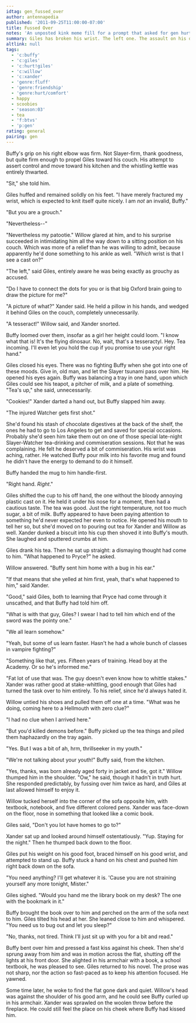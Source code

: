 ```yaml
---
idtag: gen_fussed_over
author: antennapedia
published: '2011-09-25T11:00:00-07:00'
title: Fussed Over
notes: 'An unposted kink meme fill for a prompt that asked for gen hurt/comfort, with the Scoobies taking care of Giles.'
summary: Giles has broken his wrist. The left one. The assault on his dignity commences.
altlink: null
tags:
  - 'c:buffy'
  - 'c:giles'
  - 'c:hurt!giles'
  - 'c:willow'
  - 'c:xander'
  - 'genre:fluff'
  - 'genre:friendship'
  - 'genre:hurt/comfort'
  - happy
  - scoobies
  - 'season:03'
  - tea
  - 'f:btvs'
  - 'p:gen'
rating: general
pairing: gen
---
```

Buffy's grip on his right elbow was firm. Not Slayer-firm, thank goodness, but quite firm enough to propel Giles toward his couch. His attempt to assert control and move toward his kitchen and the whistling kettle was entirely thwarted.

"Sit," she told him.

Giles huffed and remained solidly on his feet. "I have merely fractured my wrist, which is expected to knit itself quite nicely. I am *not* an invalid, Buffy."

"But you are a grouch."

"Nevertheless--"

"Nevertheless my patootie." Willow glared at him, and to his surprise succeeded in intimidating him all the way down to a sitting position on his couch. Which was more of a relief than he was willing to admit, because apparently he'd done something to his ankle as well. "*Which* wrist is that I see a cast on?"

"The left," said Giles, entirely aware he was being exactly as grouchy as accused.

"Do I have to connect the dots for you or is that big Oxford brain going to draw the picture for me?"

"A picture of what?" Xander said. He held a pillow in his hands, and wedged it behind Giles on the couch, completely unnecessarily.

"A tesseract!" Willow said, and Xander snorted.

Buffy loomed over them, insofar as a girl her height could loom. "I know what that is! It's the flying dinosaur. No, wait, that's a tesseractyl. Hey. Tea incoming. I'll even let you hold the cup if you promise to use your right hand."

Giles closed his eyes. There was no fighting Buffy when she got into one of these moods. Give in, old man, and let the Slayer tsunami pass over him. He opened his eyes again. Buffy was balancing a tray in one hand, upon which Giles could see his teapot, a pitcher of milk, and a plate of something. "Tea's up," she said, unnecessarily.

"Cookies!" Xander darted a hand out, but Buffy slapped him away. 

"The injured Watcher gets first shot."

She'd found his stash of chocolate digestives at the back of the shelf, the ones he had to go to Los Angeles to get and saved for special occasions. Probably she'd seen him take them out on one of those special late-night Slayer-Watcher tea-drinking and commiseration sessions. Not that he was complaining. He felt he deserved a bit of commiseration. His wrist was aching, rather. He watched Buffy pour milk into his favorite mug and found he didn't have the energy to demand to do it himself.

Buffy handed the mug to him handle-first.

"Right hand. *Right*."

Giles shifted the cup to his off hand, the one without the bloody annoying plastic cast on it. He held it under his nose for a moment, then had a cautious taste. The tea was good. Just the right temperature, not too much sugar, a bit of milk. Buffy appeared to have been paying attention to something he'd never expected her even to notice. He opened his mouth to tell her so, but she'd moved on to pouring out tea for Xander and Willow as well. Xander dunked a biscuit into his cup then shoved it into Buffy's mouth. She laughed and sputtered crumbs at him.

Giles drank his tea. Then he sat up straight: a dismaying thought had come to him. "What happened to Pryce?" he asked. 

Willow answered. "Buffy sent him home with a bug in his ear."

"If that means that she yelled at him first, yeah, that's what happened to him," said Xander.

"Good," said Giles, both to learning that Pryce had come through it unscathed, and that Buffy had told him off.

"What is with that guy, Giles? I swear I had to tell him which end of the sword was the pointy one."

"We all learn somehow."

"Yeah, but some of us learn faster. Hasn't he had a whole bunch of classes in vampire fighting?"

"Something like that, yes. Fifteen years of training. Head boy at the Academy. Or so he's informed me."

"Fat lot of use that was. The guy doesn't even know how to whittle stakes." Xander was rather good at stake-whittling, good enough that Giles had turned the task over to him entirely. To his relief, since he'd always hated it.

Willow untied his shoes and pulled them off one at a time. "What was he doing, coming here to a Hellmouth with zero clue?"

"I had no clue when I arrived here."

"But you'd killed demons before." Buffy picked up the tea things and piled them haphazardly on the tray again. 

"Yes. But I was a bit of ah, hrm, thrillseeker in my youth."

"We're not talking about your youth!" Buffy said, from the kitchen.

"Yes, thanks, was born already aged forty in jacket and tie, got it." Willow thumped him in the shoulder. "Ow," he said, though it hadn't in truth hurt. She responded predictably, by fussing over him twice as hard, and Giles at last allowed himself to enjoy it.  

Willow tucked herself into the corner of the sofa opposite him, with textbook, notebook, and five different colored pens. Xander was face-down on the floor, nose in something that looked like a comic book. 

Giles said, "Don't you lot have homes to go to?"

Xander sat up and looked around himself ostentatiously. "Yup. Staying for the night." Then he thumped back down to the floor.

Giles put his weight on his good foot, braced himself on his good wrist, and attempted to stand up. Buffy stuck a hand on his chest and pushed him right back down on the sofa.

"You need anything? I'll get whatever it is. 'Cause you are not straining yourself any more tonight, Mister."

Giles sighed. "Would you hand me the library book on my desk? The one with the bookmark in it."

Buffy brought the book over to him and perched on the arm of the sofa next to him. Giles tilted his head at her. She leaned close to him and whispered. "You need us to bug out and let you sleep?"

"No, thanks, not tired. Think I'll just sit up with you for a bit and read."

Buffy bent over him and pressed a fast kiss against his cheek. Then she'd sprung away from him and was in motion across the flat, shutting off the lights at his front door. She alighted in his armchair with a book, a school textbook, he was pleased to see. Giles returned to his novel. The prose was not sharp, nor the action so fast-paced as to keep his attention focused. He yawned.

Some time later, he woke to find the flat gone dark and quiet. Willow's head was against the shoulder of his good arm, and he could see Buffy curled up in his armchair. Xander was sprawled on the woolen throw before the fireplace. He could still feel the place on his cheek where Buffy had kissed him.
